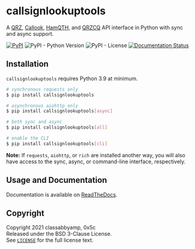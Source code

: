 # callsignlookuptools

A [QRZ](https://www.qrz.com), [Callook](https://callook.info), [HamQTH](https://www.hamqth.com), and [QRZCQ](https://www.qrzcq.com) API interface in Python with sync and async support.

[![PyPI](https://img.shields.io/pypi/v/callsignlookuptools)](https://pypi.org/project/callsignlookuptools/) ![PyPI - Python Version](https://img.shields.io/pypi/pyversions/callsignlookuptools) ![PyPI - License](https://img.shields.io/pypi/l/callsignlookuptools) [![Documentation Status](https://readthedocs.org/projects/callsignlookuptools/badge/?version=stable)](https://callsignlookuptools.readthedocs.io/en/stable/?badge=stable)

## Installation

`callsignlookuptools` requires Python 3.9 at minimum.

```sh
# synchronous requests only
$ pip install callsignlookuptools

# asynchronous aiohttp only
$ pip install callsignlookuptools[async]

# both sync and async
$ pip install callsignlookuptools[all]

# enable the CLI
$ pip install callsignlookuptools[cli]
```

**Note:** If `requests`, `aiohttp`, or `rich` are installed another way, you will also have access to the sync, async, or command-line interface, respectively.

## Usage and Documentation

Documentation is available on [ReadTheDocs](https://callsignlookuptools.miaow.io/).

## Copyright

Copyright 2021 classabbyamp, 0x5c  
Released under the BSD 3-Clause License.  
See [`LICENSE`](LICENSE) for the full license text.
